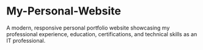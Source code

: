 # My-Personal-Website
A modern, responsive personal portfolio website showcasing my professional experience, education, certifications, and technical skills as an IT professional.
